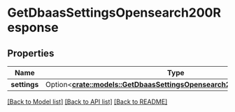 # GetDbaasSettingsOpensearch200Response

## Properties

Name | Type | Description | Notes
------------ | ------------- | ------------- | -------------
**settings** | Option<[**crate::models::GetDbaasSettingsOpensearch200ResponseSettings**](get_dbaas_settings_opensearch_200_response_settings.md)> |  | [optional]

[[Back to Model list]](../README.md#documentation-for-models) [[Back to API list]](../README.md#documentation-for-api-endpoints) [[Back to README]](../README.md)


